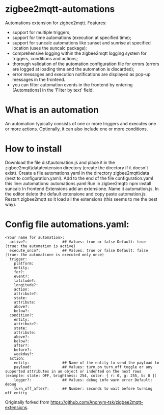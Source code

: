 # zigbee2mqtt-automations
Automations extension for zigbee2mqtt.
Features:
- support for multiple triggers;
- support for time automations (execution at specified time);
- support for suncalc automations like sunset and sunrise at specified location (uses the suncalc package);
- comprehensive logging within the zigbee2mqtt logging system for triggers, conditions and actions;
- thorough validation of the automation configuration file for errors (errors are logged at loading time and the automation is discarded);
- error messages and execution notifications are displayed as pop-up messages in the frontend.
- you can filter automation events in the frontend by entering [Automations] in the 'Filter by text' field. 
  
# What is an automation
An automation typically consists of one or more triggers and executes one or more actions.
Optionally, it can also include one or more conditions.

# How to install
Download the file dist\automation.js and place it in the zigbee2mqtt\data\extension directory (create the directory if it doesn't exist).
Create a file automations.yaml in the directory zigbee2mqtt\data (next to configuration.yaml).
Add to the end of the file configuration.yaml this line: automations: automations.yaml
Run in zigbee2mqtt: npm install suncalc
In frontend Extensions add an extensione. Name it automation.js. In the editor delete the default extensione and copy paste automation.js.
Restart zigbee2mqtt so it load all the extensions (this seems to me the best way).

# Config file automations.yaml:

```
<Your name for automation>:
  active?:                ## Values: true or false Default: true (true: the automation is active)
  execute_once?:          ## Values: true or false Default: false (true: the automatione is executed only once)
  trigger: 
    platform:
    entity: 
    for?: 
    event?: 
    latitude?: 
    longitude?:
    action: 
    attribute?: 
    state: 
    attribute:
    above?:
    below?:
  condition?:
    entity:
    attribute?:
    state: 
    attribute: 
    above?: 
    below?: 
    after?: 
    before?:
    weekday?:
  action: 
    entity:               ## Name of the entity to send the payload to
    payload:              ## Values: turn_on turn_off toggle or any supported attributes in an object or indented on the next rows (example: state: OFF, brightness: 254, color: { r: 0, g: 255, b: 0 })
    logger?:              ## Values: debug info warn error Default: debug
    turn_off_after?:      ## Number: seconds to wait before turning off entity
```

Originally forked from https://github.com/Anonym-tsk/zigbee2mqtt-extensions.
